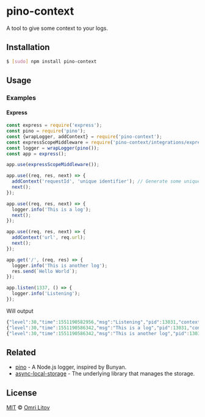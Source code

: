 # pino-context
A tool to give some context to your logs.

## Installation
```bash
$ [sudo] npm install pino-context
```

## Usage

### Examples
#### Express
``` js
const express = require('express');
const pino = require('pino');
const {wrapLogger, addContext} = require('pino-context');
const expressScopeMiddleware = require('pino-context/integrations/express');
const logger = wrapLogger(pino());
const app = express();

app.use(expressScopeMiddleware());

app.use((req, res, next) => {
  addContext('requestId', 'unique identifier'); // Generate some unique identifier
  next();
});

app.use((req, res, next) => {
  logger.info('This is a log');
  next();
});

app.use((req, res, next) => {
  addContext('url', req.url);
  next();
});

app.get('/', (req, res) => {
  logger.info('This is another log');
  res.send(`Hello World`);
});

app.listen(1337, () => {
  logger.info('Listening');
});
```

Will output
``` js
{"level":30,"time":1551190582956,"msg":"Listening","pid":13031,"context":{},"v":1}
{"level":30,"time":1551190586342,"msg":"This is a log","pid":13031,"context":{"requestId":"unique identifier"},"v":1}
{"level":30,"time":1551190586342,"msg":"This is another log","pid":13031,"context":{"requestId":"unique identifier","url":"/"},"v":1}
```

## Related

- [pino](https://github.com/pinojs/pino) - A Node.js logger, inspired by Bunyan.
- [async-local-storage](https://github.com/vicanso/async-local-storage) - The underlying library that manages the storage.

## License

[MIT](LICENSE) © [Omri Litov](https://github.com/omrilitov)

